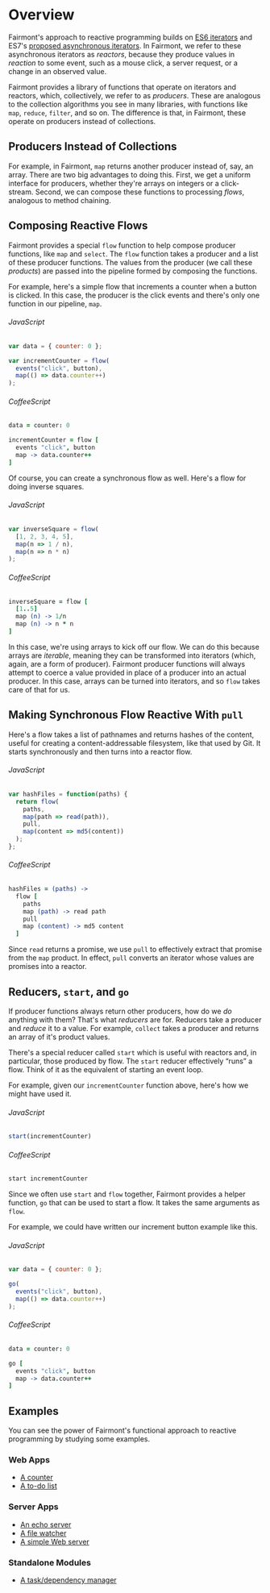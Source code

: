 # Overview

Fairmont's approach to reactive programming builds on [ES6 iterators][] and ES7's [proposed asynchronous iterators][]. In Fairmont, we refer to these asynchronous iterators as _reactors_, because they produce values in _reaction_ to some event, such as a mouse click, a server request, or a change in an observed value.

[ES6 iterators]:https://developer.mozilla.org/en-US/docs/Web/JavaScript/Reference/Iteration_protocols
[proposed asynchronous iterators]:https://github.com/zenparsing/async-iteration/

Fairmont provides a library of functions that operate on iterators and reactors, which, collectively, we refer to as _producers_. These are analogous to the collection algorithms you see in many libraries, with functions like `map`, `reduce`, `filter`, and so on. The difference is that, in Fairmont, these operate on producers instead of collections.

## Producers Instead of Collections

For example, in Fairmont, `map` returns another producer instead of, say, an array. There are two big advantages to doing this. First, we get a uniform interface for producers, whether they're arrays on integers or a click-stream. Second, we can compose these functions to processing _flows_, analogous to method chaining.

## Composing Reactive Flows

Fairmont provides a special `flow` function to help compose producer functions, like `map` and `select`. The `flow` function takes a producer and a list of these producer functions. The values from the producer (we call these _products_) are passed into the pipeline formed by composing the functions.

For example, here's a simple flow that increments a counter when a button is clicked. In this case, the producer is the click events and there's only one function in our pipeline, `map`.

###### JavaScript

```javascript
var data = { counter: 0 };

var incrementCounter = flow(
  events("click", button),
  map(() => data.counter++)
);
```

###### CoffeeScript

```coffee
data = counter: 0

incrementCounter = flow [
  events "click", button
  map -> data.counter++
]
```

Of course, you can create a synchronous flow as well. Here's a flow for doing inverse squares.

###### JavaScript

```javascript
var inverseSquare = flow(
  [1, 2, 3, 4, 5],
  map(n => 1 / n),
  map(n => n * n)
);
```

###### CoffeeScript

```coffee
inverseSquare = flow [
  [1..5]
  map (n) -> 1/n
  map (n) -> n * n
]
```

In this case, we're using arrays to kick off our flow. We can do this because arrays are _iterable_, meaning they can be transformed into iterators (which, again, are a form of producer). Fairmont producer functions will always attempt to coerce a value provided in place of a producer into an actual producer. In this case, arrays can be turned into iterators, and so `flow` takes care of that for us.

## Making Synchronous Flow Reactive With `pull`

Here's a flow takes a list of pathnames and returns hashes of the content, useful for creating a content-addressable filesystem, like that used by Git. It starts synchronously and then turns into a reactor flow.

###### JavaScript

```javascript
var hashFiles = function(paths) {
  return flow(
    paths,
    map(path => read(path)),
    pull,
    map(content => md5(content))
  );
};
```
###### CoffeeScript

```coffee
hashFiles = (paths) ->
  flow [
    paths
    map (path) -> read path
    pull
    map (content) -> md5 content
  ]
```

Since `read` returns a promise, we use `pull` to effectively extract that promise from the `map` product. In effect, `pull` converts an iterator whose values are promises into a reactor.

## Reducers, `start`, and `go`

If producer functions always return other producers, how do we _do_ anything with them? That's what _reducers_ are for. Reducers take a producer and _reduce_ it to a value. For example, `collect` takes a producer and returns an array of it's product values.

There's a special reducer called `start` which is useful with reactors and, in particular, those produced by flow. The `start` reducer effectively “runs” a flow. Think of it as the equivalent of starting an event loop.

For example, given our `incrementCounter` function above, here's how we might have used it.

###### JavaScript

```javascript
start(incrementCounter)
```

###### CoffeeScript

```coffee
start incrementCounter
```

Since we often use `start` and `flow` together, Fairmont provides a helper function, `go` that can be used to start a flow. It takes the same arguments as `flow`.

For example, we could have written our increment button example like this.

###### JavaScript

```javascript
var data = { counter: 0 };

go(
  events("click", button),
  map(() => data.counter++)
);
```

###### CoffeeScript

```coffee
data = counter: 0

go [
  events "click", button
  map -> data.counter++
]
```

## Examples

You can see the power of Fairmont's functional approach to reactive programming by studying some examples.

### Web Apps

* [A counter](https://github.com/pandastrike/fairmont-reactive/tree/master/examples/web-apps/counter)
* [A to-do list](https://github.com/pandastrike/fairmont-reactive/tree/master/examples/web-apps/todo-list)

### Server Apps

* [An echo server](https://github.com/pandastrike/fairmont-reactive/blob/master/examples/echo-server.litcoffee)
* [A file watcher](https://github.com/pandastrike/fairmont-reactive/blob/master/examples/file-watcher.litcoffee)
* [A simple Web server](https://github.com/pandastrike/fairmont-reactive/blob/master/examples/web-server.litcoffee)

### Standalone Modules

* [A task/dependency manager](https://github.com/pandastrike/panda-9000)
